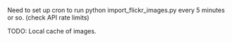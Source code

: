 
Need to set up cron to run python import_flickr_images.py every 5 minutes or so. (check API rate limits)

TODO: Local cache of images.